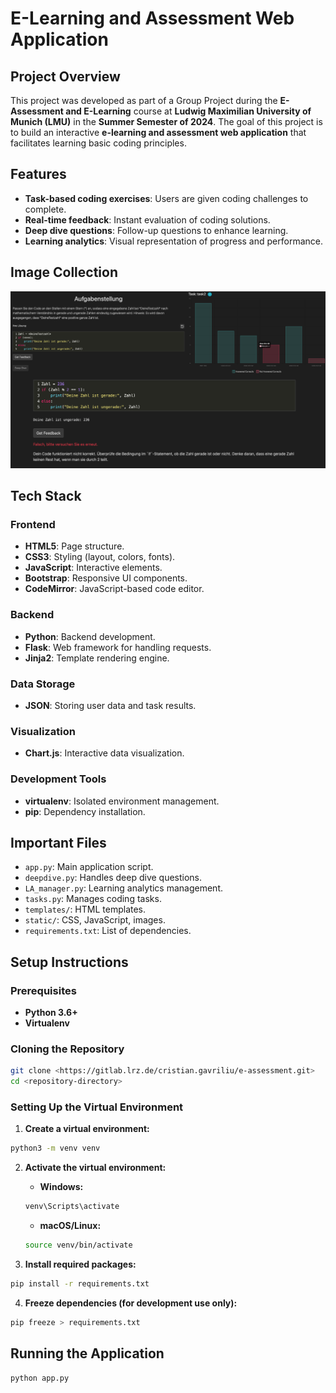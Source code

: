# E-Learning and Assessment Web Application

## Project Overview
This project was developed as part of a Group Project during the **E-Assessment and E-Learning** course at **Ludwig Maximilian University of Munich (LMU)** in the **Summer Semester of 2024**. The goal of this project is to build an interactive **e-learning and assessment web application** that facilitates learning basic coding principles.

## Features

- **Task-based coding exercises**: Users are given coding challenges to complete.
- **Real-time feedback**: Instant evaluation of coding solutions.
- **Deep dive questions**: Follow-up questions to enhance learning.
- **Learning analytics**: Visual representation of progress and performance.

## Image Collection

![img.png](README_IMG/S1.png)

## Tech Stack

### Frontend

- **HTML5**: Page structure.
- **CSS3**: Styling (layout, colors, fonts).
- **JavaScript**: Interactive elements.
- **Bootstrap**: Responsive UI components.
- **CodeMirror**: JavaScript-based code editor.

### Backend

- **Python**: Backend development.
- **Flask**: Web framework for handling requests.
- **Jinja2**: Template rendering engine.

### Data Storage

- **JSON**: Storing user data and task results.

### Visualization

- **Chart.js**: Interactive data visualization.

### Development Tools

- **virtualenv**: Isolated environment management.
- **pip**: Dependency installation.

## Important Files

- `app.py`: Main application script.
- `deepdive.py`: Handles deep dive questions.
- `LA_manager.py`: Learning analytics management.
- `tasks.py`: Manages coding tasks.
- `templates/`: HTML templates.
- `static/`: CSS, JavaScript, images.
- `requirements.txt`: List of dependencies.

## Setup Instructions

### Prerequisites

- **Python 3.6+**
- **Virtualenv**

### Cloning the Repository

```bash
git clone <https://gitlab.lrz.de/cristian.gavriliu/e-assessment.git>
cd <repository-directory>
```

### Setting Up the Virtual Environment

1. **Create a virtual environment:**

```bash
python3 -m venv venv
```

2. **Activate the virtual environment:**

   - **Windows:**

   ```bash
   venv\Scripts\activate
   ```

   - **macOS/Linux:**

   ```bash
   source venv/bin/activate
   ```

3. **Install required packages:**

```bash
pip install -r requirements.txt
```

4. **Freeze dependencies (for development use only):**

```bash
pip freeze > requirements.txt
```

## Running the Application

```bash
python app.py
```

